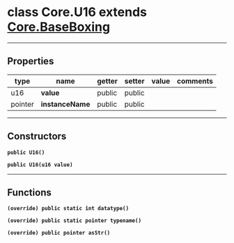 class Core.U16 extends [Core.BaseBoxing](Core.BaseBoxing.md)
===

---
Properties
---
|type|name|getter|setter|value|comments|
|--- |--- |--- |--- |--- |--- |
|u16|__value__|public|public|||
|pointer|__instanceName__|public|public|||

---
Constructors
---

__`public U16()`__
<div style="margin:1em">

</div>


__`public U16(u16 value)`__
<div style="margin:1em">

</div>


---
Functions
---

__`(override) public static int datatype()`__
<div style="margin:1em">

</div>


__`(override) public static pointer typename()`__
<div style="margin:1em">

</div>


__`(override) public pointer asStr()`__
<div style="margin:1em">

</div>

